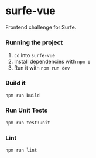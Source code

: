 # surfe-vue

Frontend challenge for Surfe.

### Running the project
1. `cd` into `surfe-vue`
2. Install dependencies with `npm i`
3. Run it with `npm run dev`

### Build it

```sh
npm run build
```

### Run Unit Tests

```sh
npm run test:unit
```

### Lint

```sh
npm run lint
```
